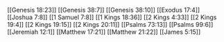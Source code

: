 [[Genesis 18:23]]
[[Genesis 38:7]]
[[Genesis 38:10]]
[[Exodus 17:4]]
[[Joshua 7:8]]
[[1 Samuel 7:8]]
[[1 Kings 18:36]]
[[2 Kings 4:33]]
[[2 Kings 19:4]]
[[2 Kings 19:15]]
[[2 Kings 20:11]]
[[Psalms 73:13]]
[[Psalms 99:6]]
[[Jeremiah 12:1]]
[[Matthew 17:21]]
[[Matthew 21:22]]
[[James 5:15]]
